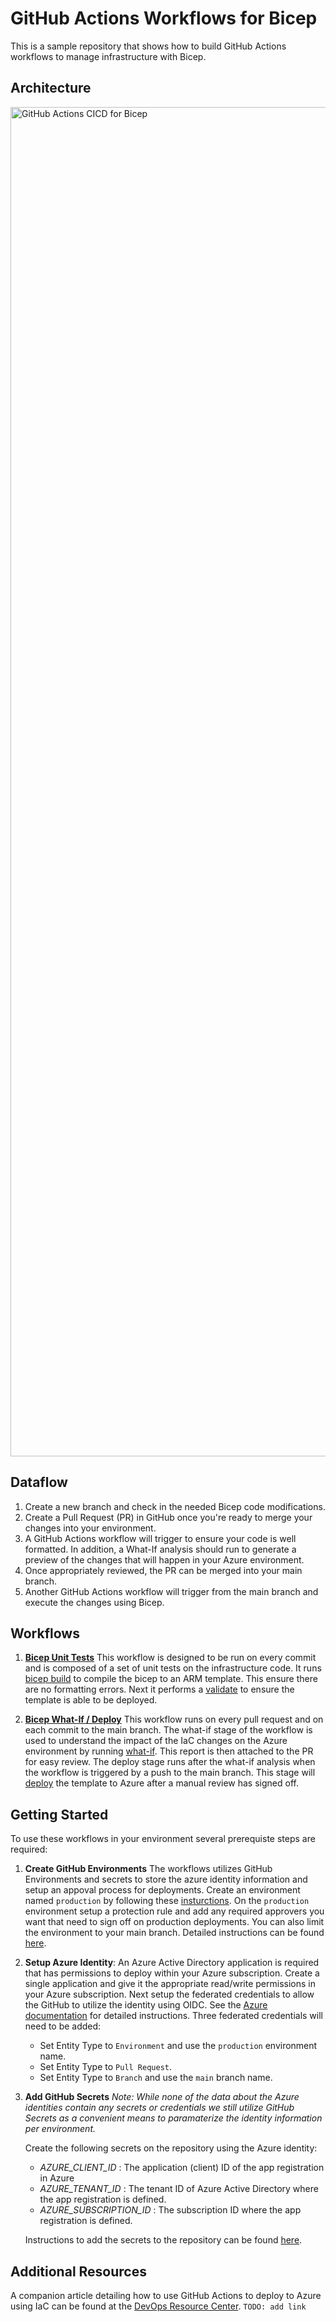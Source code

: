 # GitHub Actions Workflows for Bicep

This is a sample repository that shows how to build GitHub Actions workflows to manage infrastructure with Bicep. 

## Architecture

<img width="2159" alt="GitHub Actions CICD for Bicep" src="https://user-images.githubusercontent.com/1248896/189254453-439dd558-fc6c-4377-b01c-d5e54cc49403.png">

## Dataflow

1. Create a new branch and check in the needed Bicep code modifications.
2. Create a Pull Request (PR) in GitHub once you're ready to merge your changes into your environment.
3. A GitHub Actions workflow will trigger to ensure your code is well formatted. In addition, a What-If analysis should run to generate a preview of the changes that will happen in your Azure environment.
4. Once appropriately reviewed, the PR can be merged into your main branch.
5. Another GitHub Actions workflow will trigger from the main branch and execute the changes using Bicep.

## Workflows

1. [**Bicep Unit Tests**](.github/workflows/bicep-unit-test.yml)
    This workflow is designed to be run on every commit and is composed of a set of unit tests on the infrastructure code. It runs [bicep build](https://docs.microsoft.com/cli/azure/bicep#az-bicep-build) to compile the bicep to an ARM template. This ensure there are no formatting errors. Next it performs a [validate](https://docs.microsoft.com/cli/azure/deployment/sub#az-deployment-sub-validate) to ensure the template is able to be deployed.

2. [**Bicep What-If / Deploy**](.github/workflows/bicep-whatif-deploy.yml)
    This workflow runs on every pull request and on each commit to the main branch. The what-if stage of the workflow is used to understand the impact of the IaC changes on the Azure environment by running [what-if](https://docs.microsoft.com/cli/azure/deployment/sub#az-deployment-sub-what-if). This report is then attached to the PR for easy review. The deploy stage runs after the what-if analysis when the workflow is triggered by a push to the main branch. This stage will [deploy](https://docs.microsoft.com/cli/azure/deployment/sub#az-deployment-sub-create) the template to Azure after a manual review has signed off.

## Getting Started

To use these workflows in your environment several prerequiste steps are required:

1. **Create GitHub Environments**
    The workflows utilizes GitHub Environments and secrets to store the azure identity information and setup an appoval process for deployments. Create an environment named `production` by following these [insturctions](https://docs.github.com/actions/deployment/targeting-different-environments/using-environments-for-deployment#creating-an-environment). On the `production` environment setup a protection rule and add any required approvers you want that need to sign off on production deployments. You can also limit the environment to your main branch. Detailed instructions can be found [here](https://docs.github.com/actions/deployment/targeting-different-environments/using-environments-for-deployment#creating-an-environment).

2. **Setup Azure Identity**:
    An Azure Active Directory application is required that has permissions to deploy within your Azure subscription. Create a single application and give it the appropriate read/write permissions in your Azure subscription. Next setup the federated credentials to allow the GitHub to utilize the identity using OIDC. See the [Azure documentation](https://docs.microsoft.com/azure/developer/github/connect-from-azure?tabs=azure-portal%2Clinux#use-the-azure-login-action-with-openid-connect) for detailed instructions. Three federated credentials will need to be added:
      - Set Entity Type to `Environment` and use the `production` environment name. 
      - Set Entity Type to `Pull Request`.
      - Set Entity Type to `Branch` and use the `main` branch name.
    
3. **Add GitHub Secrets**
    _Note: While none of the data about the Azure identities contain any secrets or credentials we still utilize GitHub Secrets as a convenient means to paramaterize the identity information per environment._

    Create the following secrets on the repository using the Azure identity:

    - _AZURE_CLIENT_ID_ : The application (client) ID of the app registration in Azure
    - _AZURE_TENANT_ID_ : The tenant ID of Azure Active Directory where the app registration is defined.
    - _AZURE_SUBSCRIPTION_ID_ : The subscription ID where the app registration is defined.
    
    Instructions to add the secrets to the repository can be found [here](https://docs.github.com/en/actions/security-guides/encrypted-secrets#creating-encrypted-secrets-for-a-repository).

## Additional Resources
A companion article detailing how to use GitHub Actions to deploy to Azure using IaC can be found at the [DevOps Resource Center](). `TODO: add link`
